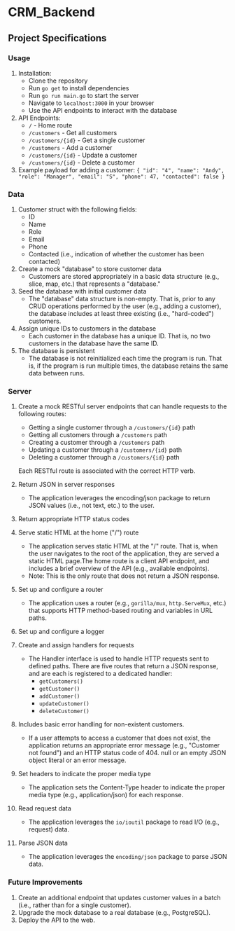 # CRM_Backend
## Project Specifications

### Usage
1. Installation:
    - Clone the repository
    - Run `go get` to install dependencies
    - Run `go run main.go` to start the server
    - Navigate to `localhost:3000` in your browser
    - Use the API endpoints to interact with the database
2. API Endpoints:
    - `/` - Home route
    - `/customers` - Get all customers
    - `/customers/{id}` - Get a single customer
    - `/customers` - Add a customer
    - `/customers/{id}` - Update a customer
    - `/customers/{id}` - Delete a customer
3. Example payload for adding a customer:
   `{
   "id": "4",
   "name": "Andy",
   "role": "Manager",
   "email": "S",
   "phone": 47,
   "contacted": false
   }`



### Data
1. Customer struct with the following fields:
    - ID
    - Name
    - Role
    - Email
    - Phone
    - Contacted (i.e., indication of whether the customer has been contacted)
2. Create a mock "database" to store customer data
    - Customers are stored appropriately in a basic data structure (e.g., slice, map, etc.) that represents a "database."
3. Seed the database with initial customer data
    - The "database" data structure is non-empty. That is, prior to any CRUD operations performed by the user (e.g., adding a customer), the database includes at least three existing (i.e., "hard-coded") customers.
4. Assign unique IDs to customers in the database
    - Each customer in the database has a unique ID. That is, no two customers in the database have the same ID.
5. The database is persistent
    - The database is not reinitialized each time the program is run. That is, if the program is run multiple times, the database retains the same data between runs.

### Server
1. Create a mock RESTful server endpoints that can handle requests to the following routes:
    - Getting a single customer through a `/customers/{id}` path
    - Getting all customers through a `/customers` path
    - Creating a customer through a `/customers` path
    - Updating a customer through a `/customers/{id}` path
    - Deleting a customer through a `/customers/{id}` path

   Each RESTful route is associated with the correct HTTP verb.
2. Return JSON in server responses
    - The application leverages the encoding/json package to return JSON values (i.e., not text, etc.) to the user.
3. Return appropriate HTTP status codes
4. Serve static HTML at the home ("/") route
    - The application serves static HTML at the "/" route. That is, when the user navigates to the root of the application, they are served a static HTML page.The home route is a client API endpoint, and includes a brief overview of the API (e.g., available endpoints).
    - Note: This is the only route that does not return a JSON response.
5. Set up and configure a router
    - The application uses a router (e.g., `gorilla/mux`, `http.ServeMux`, etc.) that supports HTTP method-based routing and variables in URL paths.
6. Set up and configure a logger
7. Create and assign handlers for requests
    - The Handler interface is used to handle HTTP requests sent to defined paths. There are five routes that return a JSON response, and are each is registered to a dedicated handler:
        - `getCustomers()`
        - `getCustomer()`
        - `addCustomer()`
        - `updateCustomer()`
        - `deleteCustomer()`
8. Includes basic error handling for non-existent customers.
    - If a user attempts to access a customer that does not exist, the application returns an appropriate error message (e.g., "Customer not found") and an HTTP status code of 404. null or an empty JSON object literal or an error message.
9. Set headers to indicate the proper media type
    - The application sets the Content-Type header to indicate the proper media type (e.g., application/json) for each response.
10. Read request data
    - The application leverages the `io/ioutil` package to read I/O (e.g., request) data.
11. Parse JSON data
    - The application leverages the `encoding/json` package to parse JSON data.

### Future Improvements
1. Create an additional endpoint that updates customer values in a batch (i.e., rather than for a single customer).
2. Upgrade the mock database to a real database (e.g., PostgreSQL).
3. Deploy the API to the web.




